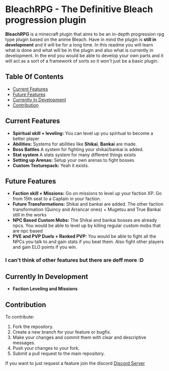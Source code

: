# BleachRPG - The Definitive Bleach progression plugin

**BleachRPG** is a minecraft plugin that aims to be an in-depth progression rpg type plugin based on the anime Bleach.
Have in mind the plugin is **still in development** and it will be for a long time. In this readme you will learn what is done and what will be in the plugin and also what is currently in development. 
In the end you would be able to develop your own parts and it will act as a sort of a framework of sorts so it won't just be a basic plugin.

## Table Of Contents

- [Current Features](#current-features)
- [Future Features](#future-features)
- [Currently In Development](#currently-in-development)
- [Contribution](#contribution)

 ## Current Features

 - **Spiritual skill + leveling:** You can level up you spiritual to become a better player
 - **Abilities:** Systems for abilities like **Shikai**, **Bankai** are made.
 - **Boss Battles** A system for fighting your shikai/bankai is added.
 - **Stat system** A stats system for many different things exists
 - **Setting up Arenas:** Setup your own arenas to fight bosses
 - **Custom Texturepack:** Yeah it exists.
   
 ## Future Features

- **Faction skill + Missions:** Go on missions to level up your faction XP. Go from 15th seat to a Captain in your faction.
- **Future Transformations:** Shikai and bankai are added. The other faction transformation (Quincy and Arrancar ones) + Mugetsu and True Bankai still in the works
- **NPC Based Custom Mobs:** The Shikai and bankai bosses are already npcs. You would be able to level up by killing regular custom mobs that are npc based
- **PVE and PVP Duels + Ranked PVP:** You would be able to fight all the NPCs you talk to and gain stats if you beat them. Also fight other players and gain ELO points if you win.

### I can't think of other features but there are deff more :D

## Currently In Development

- **Faction Leveling and Missions**


## Contribution
To contribute:

1. Fork the repository.
2. Create a new branch for your feature or bugfix.
3. Make your changes and commit them with clear and descriptive messages.
4. Push your changes to your fork.
5. Submit a pull request to the main repository.

If you want to just request a feature join the discord [Discord Server](https://discord.gg/3e9fvEf87q)




